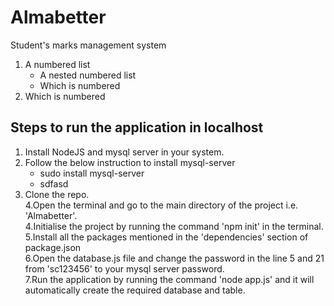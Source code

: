 # Almabetter
Student's marks management system
1. A numbered list
   - A nested numbered list
   - Which is numbered
2. Which is numbered
## Steps to run the application in localhost
1. Install NodeJS and mysql server in your system.<br>
2. Follow the below instruction to install mysql-server
   - sudo install mysql-server
   - sdfasd
3. Clone the repo.<br>
4.Open the terminal and go to the main directory of the project i.e. 'Almabetter'.<br>
4.Initialise the project by running the command 'npm init' in the terminal.<br>
5.Install all the packages mentioned in the 'dependencies' section of package.json <br>
6.Open the database.js file and change the password in the line 5 and 21 from 'sc123456' to your mysql server password.<br>
7.Run the application by running the command 'node app.js' and it will automatically create the required database and table.<br>
